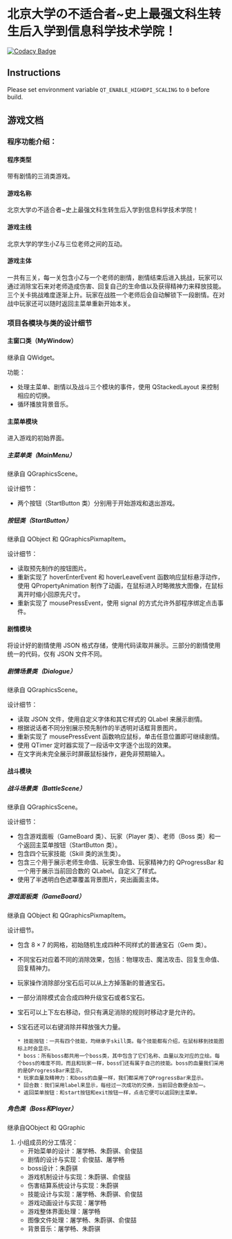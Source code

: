 # 北京大学の不适合者~史上最强文科生转生后入学到信息科学技术学院！

[![Codacy Badge](https://app.codacy.com/project/badge/Grade/0e46650d9fb4464d930cf8ad3e73f4a6)](https://www.codacy.com?utm_source=github.com&amp;utm_medium=referral&amp;utm_content=think-think-again/think-think&amp;utm_campaign=Badge_Grade)

## Instructions

Please set environment variable `QT_ENABLE_HIGHDPI_SCALING` to `0` before build.

## 游戏文档

### 程序功能介绍：

#### 程序类型

带有剧情的三消类游戏。

#### 游戏名称

北京大学の不适合者~史上最强文科生转生后入学到信息科学技术学院！

#### 游戏主线

北京大学的学生小Z与三位老师之间的互动。

#### 游戏主体

一共有三关，每一关包含小Z与一个老师的剧情，剧情结束后进入挑战，玩家可以通过消除宝石来对老师造成伤害、回复自己的生命值以及获得精神力来释放技能。三个关卡挑战难度逐渐上升。玩家在战胜一个老师后会自动解锁下一段剧情。在对战中玩家还可以随时返回主菜单重新开始本关。

### 项目各模块与类的设计细节

#### 主窗口类（MyWindow）

继承自 QWidget。

功能：

*   处理主菜单、剧情以及战斗三个模块的事件，使用 QStackedLayout 来控制相应的切换。
*   循环播放背景音乐。

#### 主菜单模块

进入游戏的初始界面。

##### 主菜单类（MainMenu）

继承自 QGraphicsScene。

设计细节：

*   两个按钮（StartButton 类）分别用于开始游戏和退出游戏。

##### 按钮类（StartButton）

继承自 QObject 和 QGraphicsPixmapItem。

设计细节：

*   读取预先制作的按钮图片。
*   重新实现了 hoverEnterEvent 和 hoverLeaveEvent 函数响应鼠标悬浮动作，使用 QPropertyAnimation 制作了动画，在鼠标进入时略微放大图像，在鼠标离开时缩小回原先尺寸。
*   重新实现了 mousePressEvent，使用 signal 的方式允许外部程序绑定点击事件。

#### 剧情模块

将设计好的剧情使用 JSON 格式存储，使用代码读取并展示。三部分的剧情使用统一的代码，仅有 JSON 文件不同。

##### 剧情场景类（Dialogue）

继承自 QGraphicsScene。

设计细节：

*   读取 JSON 文件，使用自定义字体和其它样式的 QLabel 来展示剧情。
*   根据说话者不同分别展示预先制作的半透明对话框背景图片。
*   重新实现了 mousePressEvent 函数响应鼠标，单击任意位置即可继续剧情。
*   使用 QTimer 定时器实现了一段话中文字逐个出现的效果。
*   在文字尚未完全展示时屏蔽鼠标操作，避免非预期输入。

#### 战斗模块

##### 战斗场景类（BattleScene）

继承自 QGraphicsScene。

设计细节：

*   包含游戏面板（GameBoard 类）、玩家（Player 类）、老师（Boss 类）和一个返回主菜单按钮（StartButton 类）。
*   包含四个玩家技能（Skill 类的派生类）。
*   包含三个用于展示老师生命值、玩家生命值、玩家精神力的 QProgressBar 和一个用于展示当前回合数的 QLabel。自定义了样式。
*   使用了半透明白色遮罩覆盖背景图片，突出画面主体。

##### 游戏面板类（GameBoard）

继承自 QObject 和 QGraphicsPixmapItem。

设计细节。

*   包含 $8\times 7$ 的网格，初始随机生成四种不同样式的普通宝石（Gem 类）。
*   不同宝石对应着不同的消除效果，包括：物理攻击、魔法攻击、回复生命值、回复精神力。
*   玩家操作消除部分宝石后可以从上方掉落新的普通宝石。
*   一部分消除模式会合成四种升级宝石或者S宝石。
*   宝石可以上下左右移动，但只有满足消除的规则时移动才是允许的。
*   S宝石还可以右键消除并释放强大力量。

        * 技能按钮：一共有四个技能，均继承于skill类。每个技能都有介绍，在鼠标移到技能图标上时会显示。
        * boss：所有boss都共用一个boss类，其中包含了它们名称、血量以及对应的立绘。每个boss的难度不同，而且和玩家一样，boss们还有属于自己的技能。boss的血量我们采用的是QProgressBar来显示。
        * 玩家血量及精神力：和boss的血量一样，我们都采用了QProgressBar来显示。
        * 回合数：我们采用label来显示，每经过一次成功的交换，当前回合数便会加一。
        * 返回菜单按钮：和start按钮和exit按钮一样，点击它便可以返回到主菜单。
    
##### 角色类（Boss和Player）

继承自QObject 和 QGraphic
1. 小组成员的分工情况：
    + 开始菜单的设计：屠学畅、朱蔚骐、俞俊喆
    + 剧情的设计与实现：俞俊喆、屠学畅
    + boss设计：朱蔚骐
    + 游戏机制设计与实现：朱蔚骐、俞俊喆
    + 伤害结算系统设计与实现：朱蔚骐
    + 技能设计与实现：屠学畅、朱蔚骐、俞俊喆
    + 游戏动画设计与实现：屠学畅
    + 游戏整体界面处理：屠学畅
    + 图像文件处理：屠学畅、朱蔚骐、俞俊喆
    + 背景音乐：屠学畅、朱蔚骐